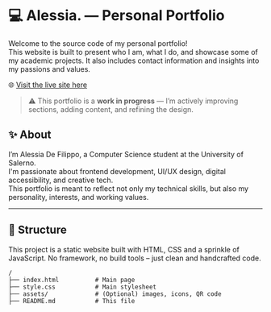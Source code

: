 # 💻 Alessia. — Personal Portfolio

Welcome to the source code of my personal portfolio!  
This website is built to present who I am, what I do, and showcase some of my academic projects. It also includes contact information and insights into my passions and values.

🌐 [Visit the live site here](https://al3ssiaDeFilippo.github.io/Alessia)

> ⚠️ This portfolio is a **work in progress** — I’m actively improving sections, adding content, and refining the design.


## ✨ About

I’m Alessia De Filippo, a Computer Science student at the University of Salerno.  
I'm passionate about frontend development, UI/UX design, digital accessibility, and creative tech.  
This portfolio is meant to reflect not only my technical skills, but also my personality, interests, and working values.

---

## 📁 Structure

This project is a static website built with HTML, CSS and a sprinkle of JavaScript. No framework, no build tools – just clean and handcrafted code.

```plaintext
/
├── index.html          # Main page
├── style.css           # Main stylesheet
├── assets/             # (Optional) images, icons, QR code
├── README.md           # This file
